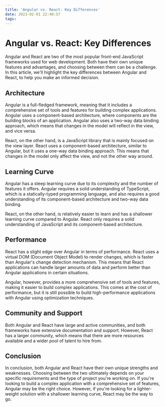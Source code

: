 ```yaml
---
title: 'Angular vs. React: Key Differences'
date: 2023-02-01 22:40:57
tags:
---
```


# Angular vs. React: Key Differences

Angular and React are two of the most popular front-end JavaScript frameworks used for web development. Both have their own unique features and advantages, and choosing between them can be a challenge. In this article, we'll highlight the key differences between Angular and React, to help you make an informed decision.

## Architecture

Angular is a full-fledged framework, meaning that it includes a comprehensive set of tools and features for building complex applications. Angular uses a component-based architecture, where components are the building blocks of an application. Angular also uses a two-way data binding approach, which means that changes in the model will reflect in the view, and vice versa.

React, on the other hand, is a JavaScript library that is mainly focused on the view layer. React uses a component-based architecture, similar to Angular, but it uses a one-way data binding approach. This means that changes in the model only affect the view, and not the other way around.

## Learning Curve

Angular has a steep learning curve due to its complexity and the number of features it offers. Angular requires a solid understanding of TypeScript, which is a statically-typed programming language, and also requires a good understanding of its component-based architecture and two-way data binding.

React, on the other hand, is relatively easier to learn and has a shallower learning curve compared to Angular. React only requires a solid understanding of JavaScript and its component-based architecture.

## Performance

React has a slight edge over Angular in terms of performance. React uses a virtual DOM (Document Object Model) to render changes, which is faster than Angular's change detection mechanism. This means that React applications can handle larger amounts of data and perform better than Angular applications in certain situations.

Angular, however, provides a more comprehensive set of tools and features, making it easier to build complex applications. This comes at the cost of performance, but it is still possible to build high-performance applications with Angular using optimization techniques.

## Community and Support

Both Angular and React have large and active communities, and both frameworks have extensive documentation and support. However, React has a larger community, which means that there are more resources available and a wider pool of talent to hire from.

## Conclusion

In conclusion, both Angular and React have their own unique strengths and weaknesses. Choosing between the two ultimately depends on your specific requirements and the type of project you're working on. If you're looking to build a complex application with a comprehensive set of features, Angular may be the right choice. However, if you're looking for a lighter-weight solution with a shallower learning curve, React may be the way to go.
